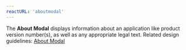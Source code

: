 ```yaml
---
reactURL: 'aboutmodal'
---
```


The **About Modal** displays information about an application like product version number(s), as well as any appropriate legal text. Related design guidelines: [About Modal](/design-guidelines/usage-and-behavior/about-modal.md)
